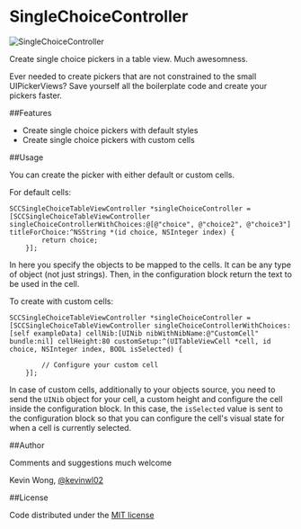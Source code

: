 SingleChoiceController
======================

![SingleChoiceController](/../github-media/media/doge.gif?raw=true)

Create single choice pickers in a table view. Much awesomness.

Ever needed to create pickers that are not constrained to the small UIPickerViews?
Save yourself all the boilerplate code and create your pickers faster.

##Features

* Create single choice pickers with default styles
* Create single choice pickers with custom cells

##Usage

You can create the picker with either default or custom cells.

For default cells:

```obj-c
SCCSingleChoiceTableViewController *singleChoiceController = [SCCSingleChoiceTableViewController singleChoiceControllerWithChoices:@[@"choice", @"choice2", @"choice3"] titleForChoice:^NSString *(id choice, NSInteger index) {
        return choice;
    }];
```

In here you specify the objects to be mapped to the cells. It can be any type of object (not just strings). Then, in the configuration block return the text to be used in the cell.

To create with custom cells:

```obj-c
SCCSingleChoiceTableViewController *singleChoiceController = [SCCSingleChoiceTableViewController singleChoiceControllerWithChoices:[self exampleData] cellNib:[UINib nibWithNibName:@"CustomCell" bundle:nil] cellHeight:80 customSetup:^(UITableViewCell *cell, id choice, NSInteger index, BOOL isSelected) {
        
        // Configure your custom cell
    }];
```

In case of custom cells, additionally to your objects source, you need to send the `UINib` object for your cell, a custom height and configure the cell inside the configuration block. In this case, the `isSelected` value is sent to the configuration block so that you can configure the cell's visual state for when a cell is currently selected.

##Author

Comments and suggestions much welcome

Kevin Wong, [@kevinwl02](https://twitter.com/kevinwl02)

##License

Code distributed under the [MIT license](LICENSE)